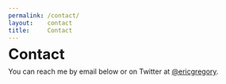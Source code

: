 ```yaml
---
permalink: /contact/
layout:    contact
title:     Contact
---
```


<span style="font-size: 22pt; line-height: 0.8em;"><strong>Contact</strong></span>
  
You can reach me by email below or on Twitter at <a href="https://twitter.com/ericgregory">@ericgregory</a>.
